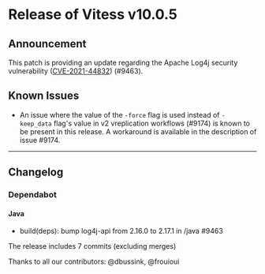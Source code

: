# Release of Vitess v10.0.5
## Announcement

This patch is providing an update regarding the Apache Log4j security vulnerability ([CVE-2021-44832](https://cve.mitre.org/cgi-bin/cvename.cgi?name=CVE-2021-44832)) (#9463).

## Known Issues

* An issue where the value of the `-force` flag is used instead of `-keep_data` flag's value in v2 vreplication workflows (#9174) is known to be present in this release. A workaround is available in the description of issue #9174.

------------
## Changelog

### Dependabot
#### Java
* build(deps): bump log4j-api from 2.16.0 to 2.17.1 in /java #9463

The release includes 7 commits (excluding merges)

Thanks to all our contributors: @dbussink, @frouioui